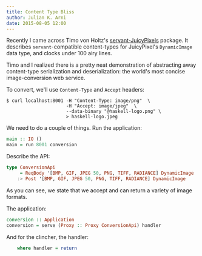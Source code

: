 ```yaml
---
title: Content Type Bliss
author: Julian K. Arni
date: 2015-08-05 12:00
---
```


Recently I came across Timo von Holtz's
[servant-JuicyPixels](https://hackage.haskell.org/package/servant-JuicyPixels)
package. It describes `servant`-compatible content-types for JuicyPixel's
`DynamicImage` data type, and clocks under 100 airy lines.

Timo and I realized there is a pretty neat demonstration of abstracting away
content-type serialization and deserialization: the world's most concise
image-conversion web service.

To convert, we'll use `Content-Type` and `Accept` headers:

```shell
$ curl localhost:8001 -H "Content-Type: image/png"  \
                      -H "Accept: image/jpeg"  \
                      --data-binary "@haskell-logo.png" \
                      > haskell-logo.jpeg
```

We need to do a couple of things. Run the application:

```haskell
main :: IO ()
main = run 8001 conversion
```

Describe the API:

```haskell
type ConversionApi
     = ReqBody '[BMP, GIF, JPEG 50, PNG, TIFF, RADIANCE] DynamicImage
    :> Post '[BMP, GIF, JPEG 50, PNG, TIFF, RADIANCE] DynamicImage
```

As you can see, we state that we accept and can return a variety of image
formats.

The application:

```haskell
conversion :: Application
conversion = serve (Proxy :: Proxy ConversionApi) handler
```

And for the clincher, the handler:

```haskell
    where handler = return
```
